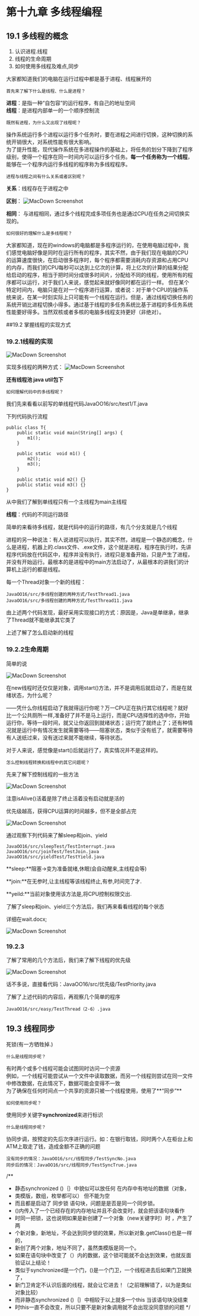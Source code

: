 # 第十九章 多线程编程
## 19.1 多线程的概念 
1.	认识进程.线程
2.	线程的生命周期
3.	如何使用多线程及难点,同步


大家都知道我们的电脑在运行过程中都是基于进程、线程展开的

	首先来了解下什么是线程、什么是进程？

**进程**：是指一种“自包容”的运行程序，有自己的地址空间  
**线程**：是进程内部单一的一个顺序控制流


	既然有进程，为什么又出现了线程呢？

操作系统运行多个进程以运行多个任务时，要在进程之间进行切换，这种切换的系统开销很大，对系统性能有很大影响。  
为了提升性能，现代操作系统在多进程操作的基础上，将任务的划分下降到了程序级别，使得一个程序在同一时间内可以运行多个任务。**每一个任务称为一个线程**，能够在一个程序内运行多线程的程序称为多线程程序。

	进程与线程之间有什么关系或者区别呢？

**关系**：线程存在于进程之中

**区别**：
 ![MacDown Screenshot](img2/1.png)

**相同**：
与进程相同，通过多个线程完成多项任务也是通过CPU在任务之间切换实现的。

	如何很好的理解什么是多线程呢？

大家都知道，现在的windows的电脑都是多程序运行的，在使用电脑过程中，我们感觉电脑好像是同时在运行所有的程序，其实不然，由于我们现在电脑的CPU的运算速度很快，在启动很多程序时，每个程序都需要消耗内存资源和占用CPU的内存，而我们的CPU每秒可以达到上亿次的计算，将上亿次的计算的结果分配给启动的程序，相当于把时间分成很多时间片，分配给不同的线程，使用所有的程序都可以运行，对于我们人来说，感觉起来就好像同时都在运行一样。
但在某个特定时间内，电脑只是在对一个程序进行运算，或者说：对于单个CPU的操作系统来说，在某一时刻实际上只可能有一个线程在运行。但是，通过线程切换任务的系统开销比进程切换小得多。通过基于线程的多任务系统比基于进程的多任务系统性能要好得多。当然双核或者多核的电脑多线程支持更好（非绝对）。

##19.2 掌握线程的实现方式

### 19.2.1线程的实现

 ![MacDown Screenshot](img2/2.png)

实现多线程的两种方式：
 ![MacDown Screenshot](img2/3.png)

**还有线程池  java util包下**

	如何理解代码中的多线程呢？

我们先来看看以前写的单线程代码JavaOO16/src/test1/T.java

下列代码执行流程

	public class T{
		public static void main(String[] args) {
			m1();
		}
		
		public static  void m1() {
			m2();
			m3();
		}
		
		public static void m2() {}
		public static void m3() {}
	}

从中我们了解到单线程只有一个主线程为main主线程

**线程**：代码的不同运行路径

简单的来看待多线程，就是代码中的运行的路径，有几个分支就是几个线程

进程的另一种说法：有人说进程可以执行，其实不然，进程是一个静态的概念，什么是进程，机器上的.class文件、.exe文件，这个就是进程，程序在执行时，先讲程序代码放在代码区中，程序并没有执行，进程只是准备开始，只是产生了进程，并没有开始运行。最根本的是进程中的main方法启动了，从最根本的讲我们的计算机上运行的都是线程。


每一个Thread对象一个新的线程：

	JavaOO16/src/多线程创建的两种方式/TestThread1.java  
	JavaOO16/src/多线程创建的两种方式/TestThread11.java

由上述两个代码发现，最好采用实现接口的方式：原因是，Java是单继承，继承了Thread就不能继承其它类了

上述了解了怎么启动新的线程

### 19.2.2生命周期
简单的说

![MacDown Screenshot](img2/4.png)

在new线程时还仅仅是对象，调用start()方法，并不是调用后就启动了，而是在就绪状态，为什么呢？

——凭什么你线程启动了我就得运行你呢？万一CPU正在执行其它线程呢？就好比一个公共厕所一样,准备好了并不是马上运行，而是CPU选择性的选中你，开始运行你，等待一段时间，就又让你返回到就绪状态；运行完了就终止了；还有种情况就是运行中有情况发生就需要等待——阻塞状态，类似于没有纸了，就需要等待有人送纸过来，没有送过来就不能继续，等待状态。

对于人来说，感觉像是start()后就运行了，真实情况并不是这样的。

	怎么控制线程转换和线程中的其它问题呢？

先来了解下控制线程的一些方法

![MacDown Screenshot](img2/5.png)

注意isAlive()活着是除了终止活着没有启动就是活的

优先级越高，获得CPU运算的时间越多，但不是全部占完

![MacDown Screenshot](img2/6.png)

通过观察下列代码来了解sleep和join、yield

	JavaOO16/src/sleepTest/TestInterrupt.java  
	JavaOO16/src/joinTest/TestJoin.java  
	JavaOO16/src/yieldTest/TestYield.java

**sleep:**阻塞->变为准备就绪,休眠(会自动醒来,主线程会等)

**join:**在无参时,让主线程等该线程终止,有参,时间完了才.

**yeild:**当前对象使用该方法是,将CPU控制权限交出.

了解了sleep和join、yield三个方法后，我们再来看看线程的每个状态

详细在wait.docx;

![MacDown Screenshot](img2/8.png)

### 19.2.3

了解了常用的几个方法后，我们来了解下线程的优先级

![MacDown Screenshot](img2/7.png)

话不多说，直接看代码：JavaOO16/src/优先级/TestPriority.java

了解了上述代码的内容后，再观察几个简单的程序

	JavaOO16/src/easy/TestThread（2-6）.java

## 19.3 线程同步
死锁(有一方牺牲掉.)

	什么是线程同步呢？
有时两个或多个线程可能会试图同时访问一个资源  
例如，一个线程可能尝试从一个文件中读取数据，而另一个线程则尝试在同一文件中修改数据，在此情况下，数据可能会变得不一致  
为了确保在任何时间点一个共享的资源只被一个线程使用，使用了**“同步”**

	如何使用同步呢？

使用同步关键字**synchronized**来进行标识

	什么是线程同步呢？

协同步调，按预定的先后次序进行运行。如：在银行取钱，同时两个人在柜台上和ATM上取走了钱，造成金额不正确的问题

	没有同步的情况：JavaOO16/src/线程同步/TestSyncNo.java
	同步后的情况：JavaOO16/src/线程同步/TestSyncTrue.java

/**
 * 静态synchronized ()｛｝中貌似可以放任何 在内存中有地址的数据（对象，
 * 类模版，数组，枚举都可以）  但不能为空
 * 而且都是启动了 同步锁 语句块，问题是是否是同一个同步锁。
 * ()内传入了一个已经存在的内存地址并且不会改变时，就会把该语句块看作
 * 时同一把锁，这也说明如果是新创建了一个对象（new关键字时）时 ，产生了两
 * 个新对象，新地址，不会达到同步锁的效果，所以新对象.getClass()也是一样的，
 * 新创了两个对象，地址不同了，虽然类模版是同一个。
 * 如果在语句块中改变了（）内的数据，这个锁可能就不会达到效果，也就反面验证以上结论！
 * 类似于synchronized是一个门，()是一个门卫，一个线程进去后如果门卫就换了，
 * 新门卫肯定不认识后面的线程，就会让它进去！（之前理解错了，以为是类似对象比较）
 * 而非静态synchronized ()｛｝中相较于以上就多一个this  当该语句块没结束
 * 时this一直不会改变，所以只要不是新对象调用就不会出现没同意锁的问题
 */





	


